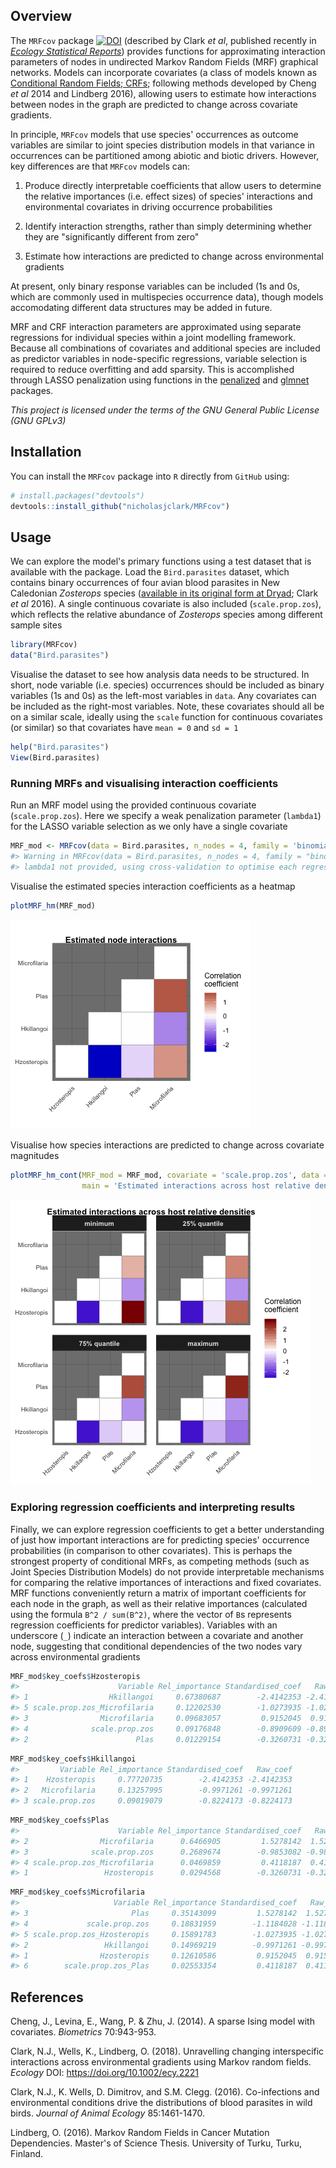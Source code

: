 
<!-- README.md is generated from README.Rmd. Please edit that file -->
Overview
--------

The `MRFcov` package [![DOI](https://zenodo.org/badge/116616159.svg)](https://zenodo.org/badge/latestdoi/116616159) (described by Clark *et al*, published recently in [*Ecology Statistical Reports*](https://esajournals.onlinelibrary.wiley.com/doi/full/10.1002/ecy.2221)) provides functions for approximating interaction parameters of nodes in undirected Markov Random Fields (MRF) graphical networks. Models can incorporate covariates (a class of models known as [Conditional Random Fields; CRFs](http://homepages.inf.ed.ac.uk/csutton/publications/crftut-fnt.pdf); following methods developed by Cheng *et al* 2014 and Lindberg 2016), allowing users to estimate how interactions between nodes in the graph are predicted to change across covariate gradients.

In principle, `MRFcov` models that use species' occurrences as outcome variables are similar to joint species distribution models in that variance in occurrences can be partitioned among abiotic and biotic drivers. However, key differences are that `MRFcov` models can:

1.  Produce directly interpretable coefficients that allow users to determine the relative importances (i.e. effect sizes) of species' interactions and environmental covariates in driving occurrence probabilities

2.  Identify interaction strengths, rather than simply determining whether they are "significantly different from zero"

3.  Estimate how interactions are predicted to change across environmental gradients

At present, only binary response variables can be included (1s and 0s, which are commonly used in multispecies occurrence data), though models accomodating different data structures may be added in future.

MRF and CRF interaction parameters are approximated using separate regressions for individual species within a joint modelling framework. Because all combinations of covariates and additional species are included as predictor variables in node-specific regressions, variable selection is required to reduce overfitting and add sparsity. This is accomplished through LASSO penalization using functions in the [penalized](https://cran.r-project.org/web/packages/penalized/index.html) and [glmnet](https://cran.r-project.org/web/packages/glmnet/index.html) packages.

*This project is licensed under the terms of the GNU General Public License (GNU GPLv3)*

Installation
------------

You can install the `MRFcov` package into `R` directly from `GitHub` using:

``` r
# install.packages("devtools")
devtools::install_github("nicholasjclark/MRFcov")
```

Usage
-----

We can explore the model's primary functions using a test dataset that is available with the package. Load the `Bird.parasites` dataset, which contains binary occurrences of four avian blood parasites in New Caledonian *Zosterops* species ([available in its original form at Dryad](http://dx.doi.org/10.5061/dryad.pp6k4); Clark *et al* 2016). A single continuous covariate is also included (`scale.prop.zos`), which reflects the relative abundance of *Zosterops* species among different sample sites

``` r
library(MRFcov)
data("Bird.parasites")
```

Visualise the dataset to see how analysis data needs to be structured. In short, node variable (i.e. species) occurrences should be included as binary variables (1s and 0s) as the left-most variables in `data`. Any covariates can be included as the right-most variables. Note, these covariates should all be on a similar scale, ideally using the `scale` function for continuous covariates (or similar) so that covariates have `mean = 0` and `sd = 1`

``` r
help("Bird.parasites")
View(Bird.parasites)
```

### Running MRFs and visualising interaction coefficients

Run an MRF model using the provided continuous covariate (`scale.prop.zos`). Here we specify a weak penalization parameter (`lambda1`) for the LASSO variable selection as we only have a single covariate

``` r
MRF_mod <- MRFcov(data = Bird.parasites, n_nodes = 4, family = 'binomial')
#> Warning in MRFcov(data = Bird.parasites, n_nodes = 4, family = "binomial"):
#> lambda1 not provided, using cross-validation to optimise each regression
```

Visualise the estimated species interaction coefficients as a heatmap

``` r
plotMRF_hm(MRF_mod)
```

![](README-Readme.fig1-1.png)

Visualise how species interactions are predicted to change across covariate magnitudes

``` r
plotMRF_hm_cont(MRF_mod = MRF_mod, covariate = 'scale.prop.zos', data = Bird.parasites, 
                main = 'Estimated interactions across host relative densities')
```

![](README-Readme.fig2-1.png)

### Exploring regression coefficients and interpreting results

Finally, we can explore regression coefficients to get a better understanding of just how important interactions are for predicting species' occurrence probabilities (in comparison to other covariates). This is perhaps the strongest property of conditional MRFs, as competing methods (such as Joint Species Distribution Models) do not provide interpretable mechanisms for comparing the relative importances of interactions and fixed covariates. MRF functions conveniently return a matrix of important coefficients for each node in the graph, as well as their relative importances (calculated using the formula `B^2 / sum(B^2)`, where the vector of `B`s represents regression coefficients for predictor variables). Variables with an underscore (`_`) indicate an interaction between a covariate and another node, suggesting that conditional dependencies of the two nodes vary across environmental gradients

``` r
MRF_mod$key_coefs$Hzosteropis
#>                      Variable Rel_importance Standardised_coef   Raw_coef
#> 1                  Hkillangoi     0.67380687        -2.4142353 -2.4142353
#> 5 scale.prop.zos_Microfilaria     0.12202530        -1.0273935 -1.0273935
#> 3                Microfilaria     0.09683057         0.9152045  0.9152045
#> 4              scale.prop.zos     0.09176848        -0.8909609 -0.8909609
#> 2                        Plas     0.01229154        -0.3260731 -0.3260731
```

``` r
MRF_mod$key_coefs$Hkillangoi
#>         Variable Rel_importance Standardised_coef   Raw_coef
#> 1    Hzosteropis     0.77720735        -2.4142353 -2.4142353
#> 2   Microfilaria     0.13257995        -0.9971261 -0.9971261
#> 3 scale.prop.zos     0.09019079        -0.8224173 -0.8224173
```

``` r
MRF_mod$key_coefs$Plas
#>                      Variable Rel_importance Standardised_coef   Raw_coef
#> 2                Microfilaria      0.6466905         1.5278142  1.5278142
#> 3              scale.prop.zos      0.2689674        -0.9853082 -0.9853082
#> 4 scale.prop.zos_Microfilaria      0.0469859         0.4118187  0.4118187
#> 1                 Hzosteropis      0.0294568        -0.3260731 -0.3260731
```

``` r
MRF_mod$key_coefs$Microfilaria
#>                     Variable Rel_importance Standardised_coef   Raw_coef
#> 3                       Plas     0.35143099         1.5278142  1.5278142
#> 4             scale.prop.zos     0.18831959        -1.1184028 -1.1184028
#> 5 scale.prop.zos_Hzosteropis     0.15891783        -1.0273935 -1.0273935
#> 2                 Hkillangoi     0.14969219        -0.9971261 -0.9971261
#> 1                Hzosteropis     0.12610586         0.9152045  0.9152045
#> 6        scale.prop.zos_Plas     0.02553354         0.4118187  0.4118187
```

References
----------

Cheng, J., Levina, E., Wang, P. & Zhu, J. (2014). A sparse Ising model with covariates. *Biometrics* 70:943-953.

Clark, N.J., Wells, K., Lindberg, O. (2018). Unravelling changing interspecific interactions across environmental gradients using Markov random fields. *Ecology* DOI: <https://doi.org/10.1002/ecy.2221>

Clark, N.J., K. Wells, D. Dimitrov, and S.M. Clegg. (2016). Co-infections and environmental conditions drive the distributions of blood parasites in wild birds. *Journal of Animal Ecology* 85:1461-1470.

Lindberg, O. (2016). Markov Random Fields in Cancer Mutation Dependencies. Master's of Science Thesis. University of Turku, Turku, Finland.
